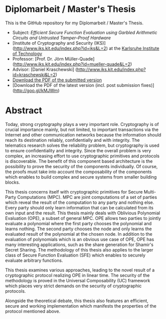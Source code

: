 Diplomarbeit / Master's Thesis
==============================

This is the GitHub repository for my Diplomarbeit / Master's Thesis.

 - Subject: *Efficient Secure Function Evaluation using
 Garbled Arithmetic Circuits and Untrusted
 Tamper–Proof Hardware*
 - [Institute of Cryptography and Security (IKS)]
   (http://www.iks.kit.edu/index.php?id=iks&L=2) at the
   [Karlsruhe Institute of Technology](http://www.kit.edu/english/index.php)
 - Professor: [Prof. Dr. Jörn Müller-Quade]
              (http://www.iks.kit.edu/index.php?id=mueller-quade&L=2)
 - Advisor: [Daniel Kraschewski]
            (http://www.iks.kit.edu/index.php?id=kraschewski&L=2)
 - [Download the PDF of the submitted version](http://goo.gl/IxTEQ)
 - [Download the PDF of the latest version (incl. post submission fixes)]
   (http://goo.gl/kMJWm)


Abstract
========

Today, strong cryptography plays a very important role. Cryptography
is of crucial importance mainly, but not limited, to important transactions via
the Internet and other communication networks because the information should
reach its destination reliably, confidentially and with integrity. The
telematics research solves the reliability problem, but cryptography is used to
ensure confidentiality and integrity. Since the overall problem is very complex,
an increasing effort to use cryptographic primitives and protocols is
discoverable. The benefit of this component based architecture is the
possibility to prove the security of the components individually. Of course, the
proofs must take into account the composability of the components which enables
to build complex and secure systems from smaller building blocks.

This thesis concerns itself with cryptographic primitives for Secure
Multi-Party Computations (MPC). MPC are joint computations of a set of parties
which reveal the result of the computation to any party and nothing else. Every
party should only learn information that can be calculated from its own input
and the result. This thesis mainly deals with Oblivious Polynomial
Evaluation (OPE), a subset of general MPC. OPE allows two parties to jointly
evaluate a polynomial where the first party chooses the polynomial and learns
nothing. The second party chooses the node and only learns the evaluated result
of the polynomial at the chosen node. In addition to the evaluation of
polynomials which is an obvious use case of OPE, OPE has many interesting
applications, such as the share generation for Shamir's Secret Sharing.
The methodology of this thesis also applies to the larger class of
Secure Function Evaluation (SFE) which enables to securely evaluate
arbitrary functions.

This thesis examines various approaches, leading to the novel result of a
cryptographic protocol realizing OPE in linear time. The security of the
methodology is proved in the Universal Composability (UC) framework
which places very strict demands on the security of cryptographic protocols.

Alongside the theoretical debate, this thesis also features an efficient, secure
and working implementation which manifests the properties of the protocol
mentioned above.
